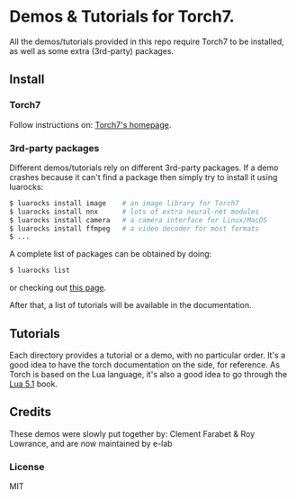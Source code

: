 # Demos & Tutorials for Torch7.

All the demos/tutorials provided in this repo require Torch7 to be installed,
as well as some extra (3rd-party) packages.

## Install

### Torch7

Follow instructions on: [Torch7's homepage](http://www.torch.ch/).

### 3rd-party packages

Different demos/tutorials rely on different 3rd-party packages. If a demo
crashes because it can't find a package then simply try to install it using 
luarocks:

``` sh
$ luarocks install image    # an image library for Torch7
$ luarocks install nnx      # lots of extra neural-net modules
$ luarocks install camera   # a camera interface for Linux/MacOS
$ luarocks install ffmpeg   # a video decoder for most formats
$ ...
```

A complete list of packages can be obtained by doing:

``` sh
$ luarocks list
```

or checking out [this page](http://htmlpreview.github.io/?https://github.com/torch/rocks/blob/master/index.html).

After that, a list of tutorials will be available in the documentation.

## Tutorials

Each directory provides a tutorial or a demo, with no particular order.
It's a good idea to have the torch documentation
on the side, for reference. As Torch is based on the Lua language,
it's also a good idea to go through the [Lua 5.1](http://www.lua.org/manual/5.1/)
book.

## Credits

These demos were slowly put together by: Clement Farabet & Roy Lowrance, and are now maintained by e-lab


### License

MIT
